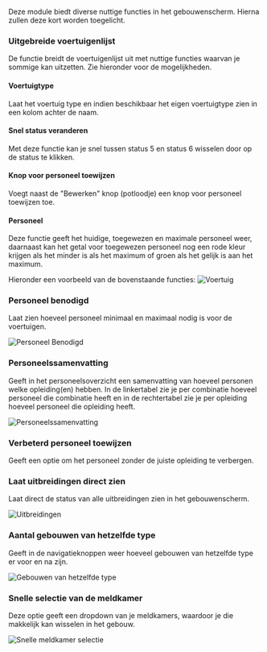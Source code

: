 Deze module biedt diverse nuttige functies in het gebouwenscherm.  Hierna zullen deze kort worden toegelicht.

### Uitgebreide voertuigenlijst
De functie breidt de voertuigenlijst uit met nuttige functies waarvan je sommige kan uitzetten. Zie hieronder voor de mogelijkheden.

#### Voertuigtype
Laat het voertuig type en indien beschikbaar het eigen voertuigtype zien in een kolom achter de naam.

#### Snel status veranderen
Met deze functie kan je snel tussen status 5 en status 6 wisselen door op de status te klikken. 

#### Knop voor personeel toewijzen
Voegt naast de "Bewerken" knop (potloodje) een knop voor personeel toewijzen toe. 

#### Personeel
Deze functie geeft het huidige, toegewezen en maximale personeel weer, daarnaast kan het getal voor toegewezen personeel nog een rode kleur krijgen als het minder is als het maximum of groen als het gelijk is aan het maximum. 

Hieronder een voorbeeld van de bovenstaande functies:
![Voertuig](./vehicle.png)

### Personeel benodigd
Laat zien hoeveel personeel minimaal en maximaal nodig is voor de voertuigen. 

![Personeel Benodigd](./personalNeeded.png)

### Personeelssamenvatting
Geeft in het personeelsoverzicht een samenvatting van hoeveel personen welke opleiding(en) hebben. 
In de linkertabel zie je per combinatie hoeveel personeel die combinatie heeft en in de rechtertabel zie je per opleiding hoeveel personeel die opleiding heeft. 

![Personeelssamenvatting](./schoolingSummary.png)

### Verbeterd personeel toewijzen
Geeft een optie om het personeel zonder de juiste opleiding te verbergen. 

### Laat uitbreidingen direct zien
Laat direct de status van alle uitbreidingen zien in het gebouwenscherm.

![Uitbreidingen](./expensions.png)

### Aantal gebouwen van hetzelfde type
Geeft in de navigatieknoppen weer hoeveel gebouwen van hetzelfde type er voor en na zijn.

![Gebouwen van hetzelfde type](./buildingsLeftRight.png)

### Snelle selectie van de meldkamer
Deze optie geeft een dropdown van je meldkamers, waardoor je die makkelijk kan wisselen in het gebouw. 

![Snelle meldkamer selectie](./fastDispatchChooser.png)

